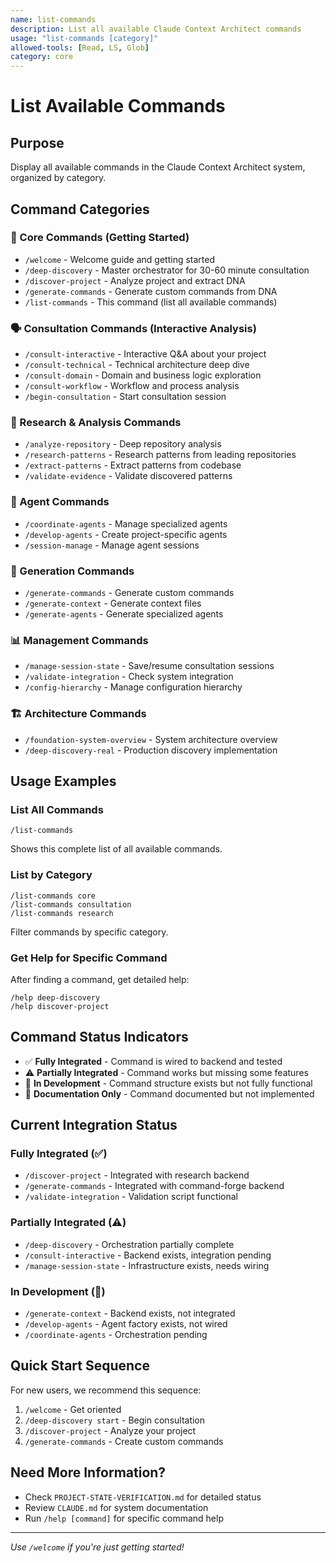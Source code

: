 ```yaml
---
name: list-commands
description: List all available Claude Context Architect commands
usage: "list-commands [category]"
allowed-tools: [Read, LS, Glob]
category: core
---
```


# List Available Commands

## Purpose
Display all available commands in the Claude Context Architect system, organized by category.

## Command Categories

### 🎯 Core Commands (Getting Started)
- `/welcome` - Welcome guide and getting started
- `/deep-discovery` - Master orchestrator for 30-60 minute consultation
- `/discover-project` - Analyze project and extract DNA
- `/generate-commands` - Generate custom commands from DNA
- `/list-commands` - This command (list all available commands)

### 🗣️ Consultation Commands (Interactive Analysis)
- `/consult-interactive` - Interactive Q&A about your project
- `/consult-technical` - Technical architecture deep dive
- `/consult-domain` - Domain and business logic exploration  
- `/consult-workflow` - Workflow and process analysis
- `/begin-consultation` - Start consultation session

### 🔬 Research & Analysis Commands
- `/analyze-repository` - Deep repository analysis
- `/research-patterns` - Research patterns from leading repositories
- `/extract-patterns` - Extract patterns from codebase
- `/validate-evidence` - Validate discovered patterns

### 🤖 Agent Commands
- `/coordinate-agents` - Manage specialized agents
- `/develop-agents` - Create project-specific agents
- `/session-manage` - Manage agent sessions

### 🔧 Generation Commands
- `/generate-commands` - Generate custom commands
- `/generate-context` - Generate context files
- `/generate-agents` - Generate specialized agents

### 📊 Management Commands
- `/manage-session-state` - Save/resume consultation sessions
- `/validate-integration` - Check system integration
- `/config-hierarchy` - Manage configuration hierarchy

### 🏗️ Architecture Commands  
- `/foundation-system-overview` - System architecture overview
- `/deep-discovery-real` - Production discovery implementation

## Usage Examples

### List All Commands
```
/list-commands
```
Shows this complete list of all available commands.

### List by Category
```
/list-commands core
/list-commands consultation
/list-commands research
```
Filter commands by specific category.

### Get Help for Specific Command
After finding a command, get detailed help:
```
/help deep-discovery
/help discover-project
```

## Command Status Indicators

- ✅ **Fully Integrated** - Command is wired to backend and tested
- ⚠️ **Partially Integrated** - Command works but missing some features
- 🔧 **In Development** - Command structure exists but not fully functional
- 📝 **Documentation Only** - Command documented but not implemented

## Current Integration Status

### Fully Integrated (✅)
- `/discover-project` - Integrated with research backend
- `/generate-commands` - Integrated with command-forge backend
- `/validate-integration` - Validation script functional

### Partially Integrated (⚠️)
- `/deep-discovery` - Orchestration partially complete
- `/consult-interactive` - Backend exists, integration pending
- `/manage-session-state` - Infrastructure exists, needs wiring

### In Development (🔧)
- `/generate-context` - Backend exists, not integrated
- `/develop-agents` - Agent factory exists, not wired
- `/coordinate-agents` - Orchestration pending

## Quick Start Sequence

For new users, we recommend this sequence:
1. `/welcome` - Get oriented
2. `/deep-discovery start` - Begin consultation
3. `/discover-project` - Analyze your project
4. `/generate-commands` - Create custom commands

## Need More Information?

- Check `PROJECT-STATE-VERIFICATION.md` for detailed status
- Review `CLAUDE.md` for system documentation
- Run `/help [command]` for specific command help

---
*Use `/welcome` if you're just getting started!*